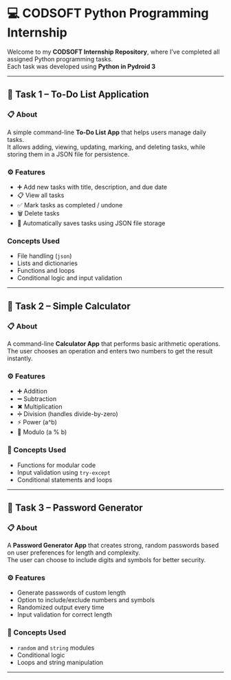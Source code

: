 # 💻 CODSOFT Python Programming Internship

Welcome to my **CODSOFT Internship Repository**, where I’ve completed all assigned Python programming tasks.  
Each task was developed using **Python in Pydroid 3**

---

## 📝 Task 1 – To-Do List Application

### 📋 About
A simple command-line **To-Do List App** that helps users manage daily tasks.  
It allows adding, viewing, updating, marking, and deleting tasks, while storing them in a JSON file for persistence.

### ⚙️ Features
- ➕ Add new tasks with title, description, and due date  
- 📋 View all tasks  
- ✅ Mark tasks as completed / undone  
- 🗑️ Delete tasks  
- 💾 Automatically saves tasks using JSON file storage

### Concepts Used
- File handling (`json`)  
- Lists and dictionaries  
- Functions and loops  
- Conditional logic and input validation

--------------------------

## 🧮 Task 2 – Simple Calculator

### 📋 About
A command-line **Calculator App** that performs basic arithmetic operations.  
The user chooses an operation and enters two numbers to get the result instantly.

### ⚙️ Features
- ➕ Addition  
- ➖ Subtraction  
- ✖ Multiplication  
- ➗ Division (handles divide-by-zero)  
- ⚡ Power (a^b)  
- 🔢 Modulo (a % b)

### 🧠 Concepts Used
- Functions for modular code  
- Input validation using `try-except`  
- Conditional statements and loops

---------------------------


## 🔐 Task 3 – Password Generator

### 📋 About
A **Password Generator App** that creates strong, random passwords based on user preferences for length and complexity.  
The user can choose to include digits and symbols for better security.

### ⚙️ Features
- Generate passwords of custom length  
- Option to include/exclude numbers and symbols  
- Randomized output every time  
- Input validation for correct length  

### 🧠 Concepts Used
- `random` and `string` modules  
- Conditional logic  
- Loops and string manipulation  

-------------------------
